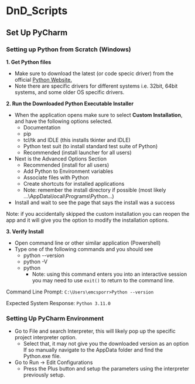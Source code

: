# DnD_Scripts

## Set Up PyCharm

### Setting up Python from Scratch (Windows)

**1. Get Python files**

* Make sure to download the latest 
(or code specic driver) from the official 
[Python Website.](https://www.python.org/downloads/)
* Note there are specific drivers for different systems
i.e. 32bit, 64bit systems, and some older OS specific 
drivers.


**2. Run the Downloaded Python Executable Installer**

* When the application opens make sure to select 
**Custom Installation**, and have the following options selected.
  * Documentation
  * pip
  * tcl/tk and IDLE (this installs tkinter and IDLE)
  * Python test suit (to install standard test suite of Python)
  * Recommended (install launcher for all users)
* Next is the Advanced Options Section
  * Recommended (install for all users)
  * Add Python to Environment variables
  * Associate files with Python
  * Create shortcuts for installed applications
  * Note: remember the install directory if possible 
(most likely ...\AppData\local\Programs\Python\...)
* Install and wait to see the page that says the install was a 
success

Note: if you accidentally skipped the custom installation you 
can reopen the app and it will give you the option to modify
the installation options.

**3. Verify Install**

* Open command line or other similar application (Powershell)
* Type one of the following commands and you should see
  * python --version
  * python -V
  * python
    * Note: using this command enters you into an interactive 
    session you may need to use `exit()` to return to the
    command line.

Command Line Prompt:
`C:\Users\emcsporr>Python --version`

Expected System Response:
`Python 3.11.0`

### Setting Up PyCharm Environment 
* Go to File and search Interpreter, this will likely pop up the 
specific project interpreter option.
  * Select that, it may not give you the downloaded version as an option
  If so manually navigate to the AppData folder and find the 
  Python.exe file.
* Go to Run -> Edit Configurations
  * Press the Plus button and setup the parameters using the interpreter
  previously setup.